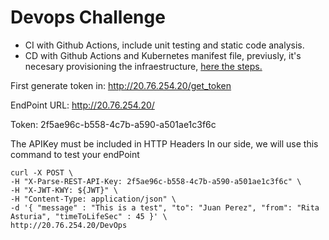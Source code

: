 ﻿# Devops Challenge

- CI with Github Actions, include unit testing and static code analysis.
- CD with Github Actions and Kubernetes manifest file, previusly, it's necesary provisioning the infraestructure, [here the steps.](manifests/provision_infra.md)

First generate token in: http://20.76.254.20/get_token

EndPoint URL: http://20.76.254.20/

Token: 2f5ae96c-b558-4c7b-a590-a501ae1c3f6c

The APIKey must be included in HTTP Headers
In our side, we will use this command to test your endPoint

```
curl -X POST \
-H "X-Parse-REST-API-Key: 2f5ae96c-b558-4c7b-a590-a501ae1c3f6c" \
-H "X-JWT-KWY: ${JWT}" \
-H "Content-Type: application/json" \
-d '{ "message" : "This is a test", "to": "Juan Perez", "from": "Rita Asturia", "timeToLifeSec" : 45 }' \
http://20.76.254.20/DevOps
```

